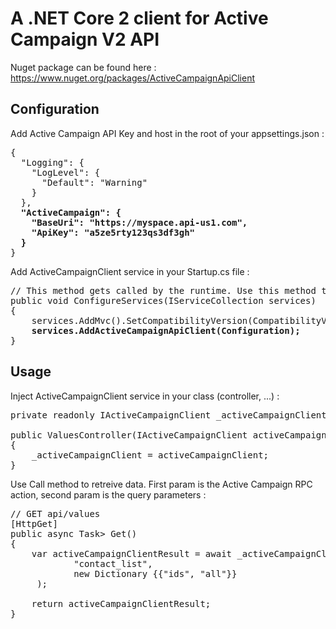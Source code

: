 # A .NET Core 2 client for Active Campaign V2 API

Nuget package can be found here : https://www.nuget.org/packages/ActiveCampaignApiClient
## Configuration

Add Active Campaign API Key and host in the root of your appsettings.json :

<pre>
{
  "Logging": {
    "LogLevel": {
      "Default": "Warning"
    }
  },
  <b>"ActiveCampaign": {
    "BaseUri": "https://myspace.api-us1.com",
    "ApiKey": "a5ze5rty123qs3df3gh"
  }</b>
}
</pre>

Add ActiveCampaignClient service in your Startup.cs file :
<pre>
// This method gets called by the runtime. Use this method to add services to the container.
public void ConfigureServices(IServiceCollection services)
{
    services.AddMvc().SetCompatibilityVersion(CompatibilityVersion.Version_2_1);
    <b>services.AddActiveCampaignApiClient(Configuration); </b>
}
</pre>
        
## Usage
Inject ActiveCampaignClient service in your class (controller, ...) : 
<pre>
private readonly IActiveCampaignClient _activeCampaignClient;

public ValuesController(IActiveCampaignClient activeCampaignClient)
{
    _activeCampaignClient = activeCampaignClient;
}
</pre>

Use Call method to retreive data. First param is the Active Campaign RPC action, second param is the query parameters :
<pre>
// GET api/values
[HttpGet]
public async Task<ActionResult<ActiveCampaignClientResult>> Get()
{
    var activeCampaignClientResult = await _activeCampaignClient.Call(
            "contact_list", 
            new Dictionary<string, string> {{"ids", "all"}}
     );
    
    return activeCampaignClientResult;
}
</pre>
